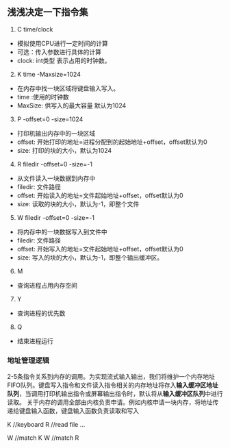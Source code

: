 ## 浅浅决定一下指令集
1. C time/clock
* 模拟使用CPU进行一定时间的计算
* 可选：传入参数进行具体的计算
* clock: int类型 表示占用的时钟数。
2. K time -Maxsize=1024
* 在内存中找一块区域将键盘输入写入。
* time :使用的时钟数
* MaxSize: 供写入的最大容量 默认为1024
3. P -offset=0 -size=1024
* 打印机输出内存中的一块区域
* offset: 开始打印的地址=进程分配到的起始地址+offset，offset默认为0
* size: 打印的块的大小，默认为1024
4. R filedir -offset=0 -size=-1
* 从文件读入一块数据到内存中
* filedir: 文件路径
* offset: 开始读入的地址=文件起始地址+offset，offset默认为0
* size: 读取的块的大小，默认为-1，即整个文件
5. W filedir -offset=0 -size=-1
* 将内存中的一块数据写入到文件中
* filedir: 文件路径
* offset: 开始写入的地址=文件起始地址+offset，offset默认为0
* size: 写入的块的大小，默认为-1，即整个输出缓冲区。
6. M
* 查询进程占用内存空间
7. Y
* 查询进程的优先数
8. Q
* 结束进程运行

### 地址管理逻辑
2-5条指令关系到内存的调用。为实现流式输入输出，我们将维护一个内存地址FIFO队列。键盘写入指令和文件读入指令相关的内存地址将存入**输入缓冲区地址队列**，当调用打印机输出指令或屏幕输出指令时，默认将从**输入缓冲区队列**中进行读取。
关于内存的调用全部由内核负责申请。例如内核申请一块内存，将地址传递给键盘输入函数，键盘输入函数负责读取和写入


K //keyboard 
R //read file
...

W //match K
W //match R